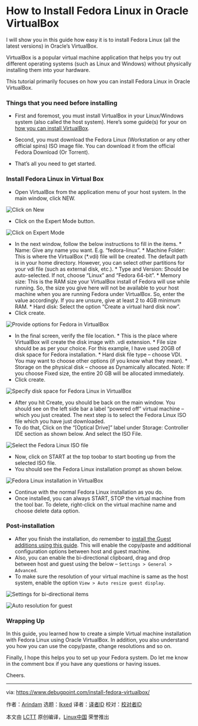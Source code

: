 [#]: subject: "How to Install Fedora Linux in Oracle VirtualBox"
[#]: via: "https://www.debugpoint.com/install-fedora-virtualbox/"
[#]: author: "Arindam https://www.debugpoint.com/author/admin1/"
[#]: collector: "lkxed"
[#]: translator: " "
[#]: reviewer: " "
[#]: publisher: " "
[#]: url: " "

How to Install Fedora Linux in Oracle VirtualBox
======
I will show you in this guide how easy it is to install Fedora Linux (all the latest versions) in Oracle’s VirtualBox.

VirtualBox is a popular virtual machine application that helps you try out different operating systems (such as Linux and Windows) without physically installing them into your hardware.

This tutorial primarily focuses on how you can install Fedora Linux in Oracle VirtualBox.

### Things that you need before installing

* First and foremost, you must install VirtualBox in your Linux/Windows system (also called the host system). Here’s some guide(s) for your on [how you can install VirtualBox][1].

* Second, you must download the Fedora Linux (Workstation or any other official spins) ISO image file. You can download it from the official Fedora Download (Or Torrent).

* That’s all you need to get started.

### Install Fedora Linux in Virtual Box

* Open VirtualBox from the application menu of your host system. In the main window, click NEW.

![Click on New][2]

* Click on the Expert Mode button.

![Click on Expert Mode][3]

* In the next window, follow the below instructions to fill in the items.  * Name: Give any name you want. E.g. “fedora-linux”.  * Machine Folder: This is where the VirtualBox (*.vdi) file will be created. The default path is in your home directory. However, you can select other partitions for your vdi file (such as external disk, etc.).  * Type and Version: Should be auto-selected. If not, choose “Linux” and “Fedora 64-bit”.  * Memory size: This is the RAM size your VirtualBox install of Fedora will use while running. So, the size you give here will not be available to your host machine when you are running Fedora under VirtualBox. So, enter the value accordingly. If you are unsure, give at least 2 to 4GB minimum RAM.  * Hard disk: Select the option “Create a virtual hard disk now”.
* Click create.

![Provide options for Fedora in VirtualBox][4]

* In the final screen, verify the file location.   * This is the place where VirtualBox will create the disk image with .vdi extension.  * File size should be as per your choice. For this example, I have used 20GB of disk space for Fedora installation.  * Hard disk file type – choose VDI. You may want to choose other options (if you know what they mean).  * Storage on the physical disk – choose as Dynamically allocated. Note: If you choose Fixed size, the entire 20 GB will be allocated immediately.
* Click create.

![Specify disk space for Fedora Linux in VirtualBox][5]

* After you hit Create, you should be back on the main window. You should see on the left side bar a label “powered off” virtual machine – which you just created. The next step is to select the Fedora Linux ISO file which you have just downloaded.
* To do that, Click on the “[Optical Drive]” label under Storage: Controller IDE section as shown below. And select the ISO File.

![Select the Fedora Linux ISO file][6]

* Now, click on START at the top toobar to start booting up from the selected ISO file.
* You should see the Fedora Linux installation prompt as shown below.

![Fedora Linux installation in VirtualBox][7]

* Continue with the normal Fedora Linux installation as you do.
* Once installed, you can always START, STOP the virtual machine from the tool bar. To delete, right-click on the virtual machine name and choose delete data option.

### Post-installation

* After you finish the installation, do remember to [install the Guest additions using this guide][8]. This will enable the copy/paste and additional configuration options between host and guest machine.
* Also, you can enable the bi-directional clipboard, drag and drop between host and guest using the below – `Settings > General > Advanced`.
* To make sure the resolution of your virtual machine is same as the host system, enable the option `View > Auto resize guest display`.

![Settings for bi-directional items][9]

![Auto resolution for guest][10]

### Wrapping Up

In this guide, you learned how to create a simple Virtual machine installation with Fedora Linux using Oracle VirtualBox. In addition, you also understand you how you can use the copy/paste, change resolutions and so on.

Finally, I hope this helps you to set up your Fedora system. Do let me know in the comment box if you have any questions or having issues.

Cheers.

--------------------------------------------------------------------------------

via: https://www.debugpoint.com/install-fedora-virtualbox/

作者：[Arindam][a]
选题：[lkxed][b]
译者：[译者ID](https://github.com/译者ID)
校对：[校对者ID](https://github.com/校对者ID)

本文由 [LCTT](https://github.com/LCTT/TranslateProject) 原创编译，[Linux中国](https://linux.cn/) 荣誉推出

[a]: https://www.debugpoint.com/author/admin1/
[b]: https://github.com/lkxed
[1]: https://www.debugpoint.com/oracle-virtualbox-install-fedora/
[2]: https://www.debugpoint.com/wp-content/uploads/2022/09/Click-on-New.jpg
[3]: https://www.debugpoint.com/wp-content/uploads/2022/09/Click-on-Expert-Mode.jpg
[4]: https://www.debugpoint.com/wp-content/uploads/2022/09/Provide-options-for-Fedora-in-VirtualBox.jpg
[5]: https://www.debugpoint.com/wp-content/uploads/2022/09/Specify-disk-space-for-Fedora-Linux-in-VirtualBox.jpg
[6]: https://www.debugpoint.com/wp-content/uploads/2022/09/Select-the-Fedora-Linux-ISO-file.jpg
[7]: https://www.debugpoint.com/wp-content/uploads/2022/09/Fedora-Linux-installation-in-VirtualBox-1024x431.jpg
[8]: https://www.debugpoint.com/virtualbox-guest-additions-fedora/
[9]: https://www.debugpoint.com/wp-content/uploads/2022/09/Settings-for-bi-directional-items.jpg
[10]: https://www.debugpoint.com/wp-content/uploads/2022/09/Auto-resolution-for-guest.jpg
